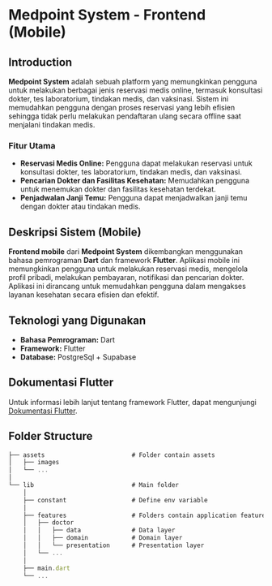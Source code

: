 # Medpoint System - Frontend (Mobile)

## Introduction

**Medpoint System** adalah sebuah platform yang memungkinkan pengguna untuk melakukan berbagai jenis reservasi medis online, termasuk konsultasi dokter, tes laboratorium, tindakan medis, dan vaksinasi. Sistem ini memudahkan pengguna dengan proses reservasi yang lebih efisien sehingga tidak perlu melakukan pendaftaran ulang secara offline saat menjalani tindakan medis.

### Fitur Utama

- **Reservasi Medis Online:** Pengguna dapat melakukan reservasi untuk konsultasi dokter, tes laboratorium, tindakan medis, dan vaksinasi.
- **Pencarian Dokter dan Fasilitas Kesehatan:** Memudahkan pengguna untuk menemukan dokter dan fasilitas kesehatan terdekat.
- **Penjadwalan Janji Temu:** Pengguna dapat menjadwalkan janji temu dengan dokter atau tindakan medis.

## Deskripsi Sistem (Mobile)

**Frontend mobile** dari **Medpoint System** dikembangkan menggunakan bahasa pemrograman **Dart** dan framework **Flutter**. Aplikasi mobile ini memungkinkan pengguna untuk melakukan reservasi medis, mengelola profil pribadi, melakukan pembayaran, notifikasi dan pencarian dokter. Aplikasi ini dirancang untuk memudahkan pengguna dalam mengakses layanan kesehatan secara efisien dan efektif.

## Teknologi yang Digunakan

- **Bahasa Pemrograman:** Dart
- **Framework:** Flutter
- **Database:** PostgreSql + Supabase

## Dokumentasi Flutter

Untuk informasi lebih lanjut tentang framework Flutter, dapat mengunjungi [Dokumentasi Flutter](https://flutter.dev).

## Folder Structure

```javascript
├── assets                        # Folder contain assets
│   ├── images
│   └── ...
│
└── lib                           # Main folder
    │
    ├── constant                  # Define env variable
    │
    ├── features                  # Folders contain application features
    │   ├── doctor
    │   │   ├── data              # Data layer
    │   │   ├── domain            # Domain layer
    │   │   └── presentation      # Presentation layer
    │   └── ...
    │
    ├── main.dart
    └── ...
```

